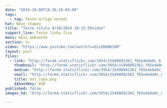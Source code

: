 ```yaml
---
date: "2014-10-09T18:16:16-03:00"
tags:
  - tag: Teste-artigo-normal
hat: Novo chapeu
title: "Teste titulo 9/10/2014 18:15:59video"
support_line: Teste linha fina
menu: meio ambiente
section: tv
video: "https://www.youtube.com/watch?v=QixID6N6ImM"
layout: post
files:
  - link: "http://farm4.staticflickr.com/3954/15490092362_f65e4e8e0c_b.jpg"
    thumbnail: "http://farm4.staticflickr.com/3954/15490092362_f65e4e8e0c_t.jpg"
    medium: "http://farm4.staticflickr.com/3954/15490092362_f65e4e8e0c_z.jpg"
    small: "http://farm4.staticflickr.com/3954/15490092362_f65e4e8e0c_n.jpg"
    title: mst_capa.png
    $$hashKey: 02R
published: false
images_hd: "http://farm4.staticflickr.com/3954/15490092362_f65e4e8e0c_n.jpg"

---
```

